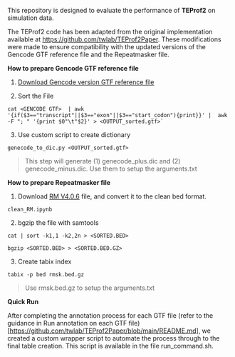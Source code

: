 This repository is designed to evaluate the performance of **TEProf2** on simulation data.

The TEProf2 code has been adapted from the original implementation available at https://github.com/twlab/TEProf2Paper. These modifications were made to ensure compatibility with the updated versions of the Gencode GTF reference file and the Repeatmasker file.

**How to prepare Gencode GTF reference file**

1. [Download Gencode version GTF reference file](https://ftp.ebi.ac.uk/pub/databases/gencode/Gencode_human/release_37/gencode.v37.basic.annotation.gtf.gz)
   
2. Sort the File
   
```
cat <GENCODE GTF>  | awk '{if($3=="transcript"||$3=="exon"||$3=="start_codon"){print}}' |  awk -F "; " '{print $0"\t"$2}' > <OUTPUT_sorted.gtf>`
```

3. Use custom script to create dictionary
   
```
genecode_to_dic.py <OUTPUT_sorted.gtf>
```

> This step will generate (1) genecode_plus.dic and (2) genecode_minus.dic. Use them to setup the arguments.txt

**How to prepare Repeatmasker file**

1. Download [RM V4.0.6](https://www.repeatmasker.org/species/hg.html) file, and convert it to the clean bed format.

```
clean_RM.ipynb
```

2. bgzip the file with samtools

```
cat | sort -k1,1 -k2,2n > <SORTED.BED>

bgzip <SORTED.BED> > <SORTED.BED.GZ>
```

3. Create tabix index
   
 ```
tabix -p bed rmsk.bed.gz
```

> Use rmsk.bed.gz to setup the arguments.txt


**Quick Run**

After completing the annotation process for each GTF file (refer to the guidance in Run annotation on each GTF file)[https://github.com/twlab/TEProf2Paper/blob/main/README.md], we created a custom wrapper script to automate the process through to the final table creation. This script is available in the file run_command.sh.
